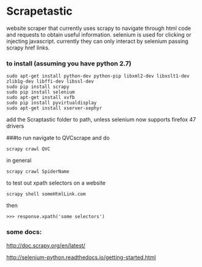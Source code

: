 # Scrapetastic
website scraper that currently uses scrapy to navigate through html code and requests to obtain useful information. selenium is used for clicking or injecting javascript. currently they can only interact by selenium passing scrapy href links.

### to install (assuming you have python 2.7)
```
sudo apt-get install python-dev python-pip libxml2-dev libxslt1-dev zlib1g-dev libffi-dev libssl-dev
sudo pip install scrapy
sudo pip install selenium
sudo apt-get install xvfb
sudo pip install pyvirtualdisplay
sudo apt-get install xserver-xephyr
```
add the Scraptastic folder to path, unless selenium now supports firefox 47 drivers

###to run 
navigate to QVCscrape and do
```
scrapy crawl QVC
```
in general 
```
scrapy crawl SpiderName
```
to test out xpath selectors on a website
```
scrapy shell someHtmlLink.com
```
then 
```
>>> response.xpath('some selectors')
```
### some docs:
http://doc.scrapy.org/en/latest/

http://selenium-python.readthedocs.io/getting-started.html

